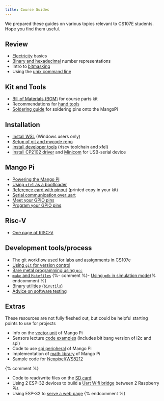 ```yaml
---
title: Course Guides
---
```


We prepared these guides on various topics relevant to CS107E students. Hope you find them useful.

## Review

- [Electricity](electricity) basics
- [Binary and hexadecimal](numbers) number representations
- Intro to [bitmasking](bitmasking)
- Using the [unix command line](unix)

## Kit and Tools
- [Bill of Materials (BOM)](bom) for course parts kit
- Recommendations for [hand tools](handtools)
- [Soldering guide](soldering-guide.pdf) for soldering pins onto the MangoPi 

## Installation
- [Install WSL](install/wsl-setup) (Windows users only)
- [Setup of git and mycode repo](setup-mycode-repo)
- [Install developer tools](install/devtools) (riscv toolchain and xfel)
- [Install CP2102 driver](install/cp2102) and [Minicom](install/minicom) for USB-serial device

## Mango Pi
- [Powering the Mango Pi](power)
- [Using `xfel` as a bootloader](xfel)
- [Reference card with pinout](refcard) (printed copy in your kit)
- [Serial communication over uart](uart)
- [Meet your GPIO pins](MeetYourGPIOPins.pdf)
- [Program your GPIO pins](ProgramYourGPIOPins.pdf)


## Risc-V
- [One page of RISC-V](riscv-onepage)

## Development tools/process
- The [git workflow used for labs and assignments](cs107e-git) in CS107e
- [Using `git` for version control](git)
- [Bare metal programming using `gcc`](gcc)
- [`make` and `Makefiles`](make)
{%- comment %}- [Using `gdb` in simulation mode](gdb){% endcomment %}
- [Binary utilities (`binutils`)](binutils)
- [Advice on software testing](testing)

## Extras
These resources are not fully fleshed out, but could be helpful starting points to use for projects
- Info on the [vector unit](extras/vector_unit) of Mango Pi
- Sensors lecture [code examples](https://github.com/cs107e/cs107e.github.io/tree/master/lectures/Sensors/code) (includes bit bang version of i2c and spi)
- Code to use [spi peripheral](https://github.com/cs107e/cs107e.github.io/tree/master/cs107e/extras/spi_peripheral) of Mango Pi
- Implementation of [math library](https://github.com/cs107e/cs107e.github.io/tree/master/cs107e/extras/mathlib/) of Mango Pi
- Sample code for [Neopixel/WS8212](https://github.com/cs107e/cs107e.github.io/tree/master/cs107e/extras/neopixel/)

{% comment %}
- Code to read/write files on the [SD card](extras/sd_library)
- Using 2 ESP-32 devices to build a [Uart Wifi bridge](extras/uart-wifi-bridge) between 2 Raspberry Pis
- Using ESP-32 to [serve a web page](extras/webpage)
{% endcomment %}
